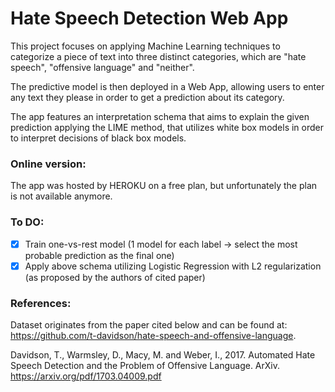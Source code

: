# Hate Speech Detection Web App

This project focuses on applying Machine Learning techniques to categorize a piece of text into three distinct categories, which are "hate speech", "offensive language" and "neither".

The predictive model is then deployed in a Web App, allowing users to enter any text they please in order to get a prediction about its category. 

The app features an interpretation schema that aims to explain the given prediction applying the LIME method, that utilizes white box models in order to interpret decisions of black box models.

### Online version:
The app was hosted by HEROKU on a free plan, but unfortunately the plan is not available anymore.

### To DO:
- [x] Train one-vs-rest model (1 model for each label -> select the most probable prediction as the final one)
- [x] Apply above schema utilizing Logistic Regression with L2 regularization (as proposed by the authors of cited paper)
 
 ### References:
 Dataset originates from the paper cited below and can be found at: https://github.com/t-davidson/hate-speech-and-offensive-language. 
 
 Davidson, T., Warmsley, D., Macy, M. and Weber, I., 2017. Automated Hate Speech Detection and the Problem of Offensive Language. ArXiv. https://arxiv.org/pdf/1703.04009.pdf
